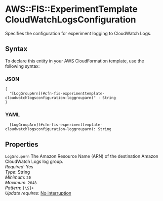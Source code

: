 # AWS::FIS::ExperimentTemplate CloudWatchLogsConfiguration<a name="aws-properties-fis-experimenttemplate-cloudwatchlogsconfiguration"></a>

Specifies the configuration for experiment logging to CloudWatch Logs\.

## Syntax<a name="aws-properties-fis-experimenttemplate-cloudwatchlogsconfiguration-syntax"></a>

To declare this entity in your AWS CloudFormation template, use the following syntax:

### JSON<a name="aws-properties-fis-experimenttemplate-cloudwatchlogsconfiguration-syntax.json"></a>

```
{
  "[LogGroupArn](#cfn-fis-experimenttemplate-cloudwatchlogsconfiguration-loggrouparn)" : String
}
```

### YAML<a name="aws-properties-fis-experimenttemplate-cloudwatchlogsconfiguration-syntax.yaml"></a>

```
  [LogGroupArn](#cfn-fis-experimenttemplate-cloudwatchlogsconfiguration-loggrouparn): String
```

## Properties<a name="aws-properties-fis-experimenttemplate-cloudwatchlogsconfiguration-properties"></a>

`LogGroupArn`  <a name="cfn-fis-experimenttemplate-cloudwatchlogsconfiguration-loggrouparn"></a>
The Amazon Resource Name \(ARN\) of the destination Amazon CloudWatch Logs log group\.  
*Required*: Yes  
*Type*: String  
*Minimum*: `20`  
*Maximum*: `2048`  
*Pattern*: `[\S]+`  
*Update requires*: [No interruption](https://docs.aws.amazon.com/AWSCloudFormation/latest/UserGuide/using-cfn-updating-stacks-update-behaviors.html#update-no-interrupt)